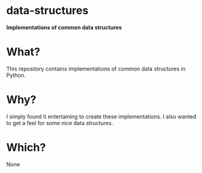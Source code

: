 # data-structures
**Implementations of common data structures**

# What?
This repository contains implementations of common data structures in Python. 

# Why?
I simply found it entertaining to create these implementations. I also wanted to get a feel for some nice data structures.

# Which?
None

